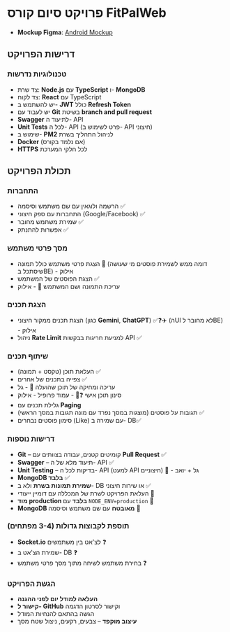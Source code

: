 # פרויקט סיום קורס FitPalWeb

- **Mockup Figma**: [Android Mockup](https://www.figma.com/design/uk7zQq6Zhh46RWCadjJeZA/Android-mockup?node-id=0-1&p=f&t=CqWQEwvtxp8bWHkC-0)

## דרישות הפרויקט

### טכנולוגיות נדרשות

- צד שרת: **Node.js** עם **TypeScript** ו- **MongoDB**
- צד לקוח: **React** עם TypeScript
- יש להשתמש ב- **JWT** כולל **Refresh Token**
- יש לעבוד עם **Git** בשיטת **branch and pull request**
- **Swagger** לתיעוד ה- API
- **Unit Tests** לכל ה- API (פרט לשימוש ב- API חיצוני)
- שימוש ב- **PM2** לניהול התהליך בשרת
- **Docker** (אם נלמד בקורס)
- **HTTPS** לכל חלקי המערכת

## תכולת הפרויקט

### התחברות

- הרשמה ולוגאין עם שם משתמש וסיסמה ✅
- התחברות עם ספק חיצוני (Google/Facebook) ✅
- שמירת משתמש מחובר ✅
- אפשרות להתנתק ✅
 
### מסך פרטי משתמש

- הצגת פרטי משתמש כולל תמונה 🚫 (דומה ממש לשמירת פוסטים מי שעושה שיסתכל בBE) - אילוק
- הצגת הפוסטים של המשתמש ✅
- עריכת התמונה ושם המשתמש 🚫 - אילוק

### הצגת תכנים

- הצגת תכנים ממקור חיצוני (כגון **Gemini**, **ChatGPT**) ✅❓✈️ (הUI לא מחובר לBE) - אילוק
- ניהול **Rate Limit** למניעת חריגות בבקשות API ✅

### שיתוף תכנים

- העלאת תוכן (טקסט + תמונה) ✅
- צפייה בתכנים של אחרים ✅
- עריכה ומחיקה של תוכן שהועלה 🚫 - גל
- סינון תוכן אישי ❓🚫 - עמוד פרופיל - אילוק
- גלילת תכנים עם **Paging**
- תגובות על פוסטים (מוצגות במסך נפרד עם מונה תגובות במסך הראשי) ✅
- סימון פוסטים נבחרים (Like) עם שמירה ב- DB✅

### דרישות נוספות

- **Git** – קומיטים קטנים, עבודה בצוותים עם **Pull Request** ✅
- **Swagger** – תיעוד מלא של ה- API ✅
- **Unit Testing** – בדיקות לכל ה- API (למעט API חיצוניים) 🚫 - גל + יואב 
- **MongoDB בלבד** ✅
- **שמירת תמונות בשרת** ולא ב- DB או שירות חיצוני ✅
- העלאת הפרויקט לשרת של המכללה עם דומיין ייעודי 🚫 
- **מוד production בלבד** עם `NODE_ENV=production` 🚫
- **MongoDB מאובטח** עם שם משתמש וסיסמה 🚫

### תוספת לקבוצות גדולות (3-4 מפתחים)

- **Socket.io** לצ'אט בין משתמשים ❓
- שמירת הצ'אט ב- DB ❓
- בחירת משתמש לשיחה מתוך מסך פרטי משתמש ❓

### הגשת הפרויקט

- **העלאה למודל יום לפני ההגנה**
- **קישור ל- GitHub** וקישור לסרטון הדגמה
- הגשה בהתאם להנחיות המודל
- **עיצוב מוקפד** – צבעים, רקעים, ניצול שטח מסך
